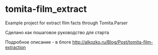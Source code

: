 # tomita-film_extract
Example project for extract film facts through Tomita.Parser

Сделано как пошаговое руководство для старта

Подробное описание - в блоге http://alkozko.ru/Blog/Post/tomita-film-extraction 
